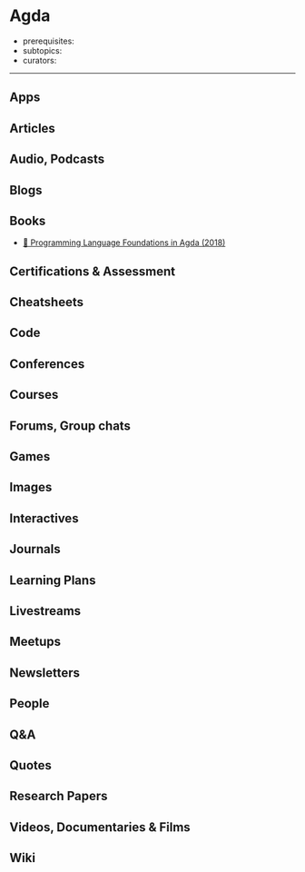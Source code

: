 # Agda

- prerequisites:
- subtopics:
- curators:

------

## Apps

## Articles

## Audio, Podcasts

## Blogs

## Books

- [📖 Programming Language Foundations in Agda (2018)](https://plfa.github.io/)

## Certifications & Assessment

## Cheatsheets

## Code

## Conferences

## Courses

## Forums, Group chats

## Games

## Images

## Interactives

## Journals

## Learning Plans

## Livestreams

## Meetups

## Newsletters

## People

## Q&A

## Quotes

## Research Papers

## Videos, Documentaries & Films

## Wiki

